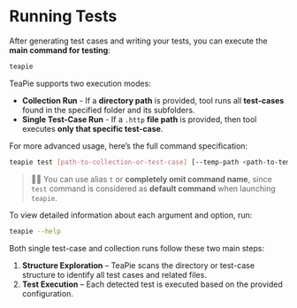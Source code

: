 # Running Tests

After generating test cases and writing your tests, you can execute the **main command for testing**:

```sh
teapie
```

TeaPie supports two execution modes:

- **Collection Run** - If a **directory path** is provided, tool runs all **test-cases** found in the specified folder and its subfolders.
- **Single Test-Case Run** - If a `.http` **file path** is provided, then tool executes **only that specific test-case**.

For more advanced usage, here’s the full command specification:

```sh
teapie test [path-to-collection-or-test-case] [--temp-path <path-to-temporary-folder>] [-d|--debug] [-v|--verbose] [-q|--quiet] [--log-level <minimal-log-level>] [--log-file <path-to-log-file>] [--log-file-log-level <minimal-log-level-for-log-file>] [-e|--env|--environment <environment-name>] [--env-file|--environment-file <path-to-environment-file>] [-r|--report-file <path-to-report-file>] [-i|--init-script|--initialization-script <path-to-initialization-script>]
```

> 💁‍♂️ You can use alias `t` or **completely omit command name**, since `test` command is considered as **default command** when launching `teapie`.

To view detailed information about each argument and option, run:

```sh
teapie --help
```

Both single test-case and collection runs follow these two main steps:

1. **Structure Exploration** – TeaPie scans the directory or test-case structure to identify all test cases and related files.
2. **Test Execution** – Each detected test is executed based on the provided configuration.
